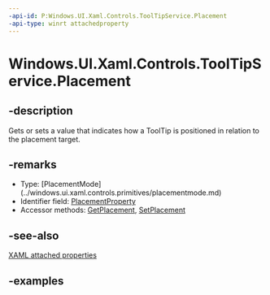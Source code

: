 ```yaml
---
-api-id: P:Windows.UI.Xaml.Controls.ToolTipService.Placement
-api-type: winrt attachedproperty
---
```


# Windows.UI.Xaml.Controls.ToolTipService.Placement

<!--
see GetPlacement, and SetPlacement
-->

## -description

Gets or sets a value that indicates how a ToolTip is positioned in relation to the placement target.

## -remarks

<ul><li>Type: [PlacementMode](../windows.ui.xaml.controls.primitives/placementmode.md)</li><li>Identifier field: <a href="/uwp/api/windows.ui.xaml.controls.tooltipservice.placementproperty">PlacementProperty</a></li><li>Accessor methods: <a href="/uwp/api/windows.ui.xaml.controls.tooltipservice.getplacement">GetPlacement</a>, <a href="/uwp/api/windows.ui.xaml.controls.tooltipservice.setplacement">SetPlacement</a></li></ul>

## -see-also

[XAML attached properties](/windows/uwp/xaml-platform/attached-properties-overview)

## -examples
